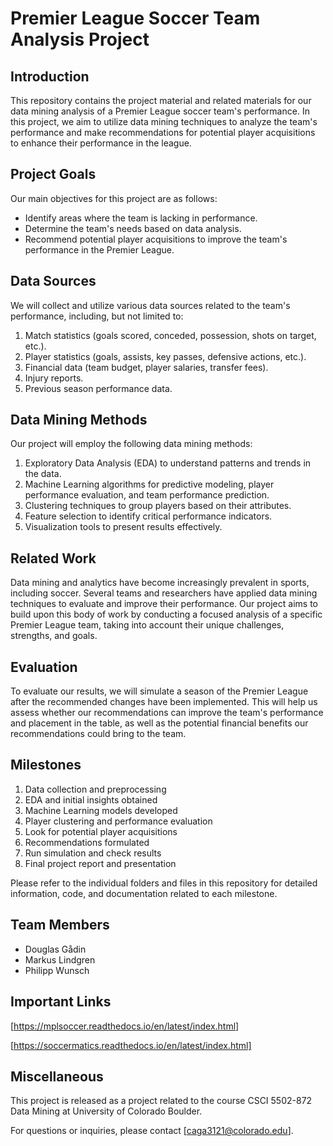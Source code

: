 # Premier League Soccer Team Analysis Project

## Introduction
This repository contains the project material and related materials for our data mining analysis of a Premier League soccer team's performance. In this project, we aim to utilize data mining techniques to analyze the team's performance and make recommendations for potential player acquisitions to enhance their performance in the league.

## Project Goals
Our main objectives for this project are as follows:
- Identify areas where the team is lacking in performance.
- Determine the team's needs based on data analysis.
- Recommend potential player acquisitions to improve the team's performance in the Premier League.

## Data Sources
We will collect and utilize various data sources related to the team's performance, including, but not limited to:
1. Match statistics (goals scored, conceded, possession, shots on target, etc.).
2. Player statistics (goals, assists, key passes, defensive actions, etc.).
3. Financial data (team budget, player salaries, transfer fees).
4. Injury reports.
5. Previous season performance data.

## Data Mining Methods
Our project will employ the following data mining methods:
1. Exploratory Data Analysis (EDA) to understand patterns and trends in the data.
2. Machine Learning algorithms for predictive modeling, player performance evaluation, and team performance prediction.
3. Clustering techniques to group players based on their attributes.
4. Feature selection to identify critical performance indicators.
5. Visualization tools to present results effectively.

## Related Work
Data mining and analytics have become increasingly prevalent in sports, including soccer. Several teams and researchers have applied data mining techniques to evaluate and improve their performance. Our project aims to build upon this body of work by conducting a focused analysis of a specific Premier League team, taking into account their unique challenges, strengths, and goals.

## Evaluation
To evaluate our results, we will simulate a season of the Premier League after the recommended changes have been implemented. This will help us assess whether our recommendations can improve the team's performance and placement in the table, as well as the potential financial benefits our recommendations could bring to the team.

## Milestones
1. Data collection and preprocessing
2. EDA and initial insights obtained
3. Machine Learning models developed
4. Player clustering and performance evaluation
5. Look for potential player acquisitions
6. Recommendations formulated
7. Run simulation and check results
8. Final project report and presentation

Please refer to the individual folders and files in this repository for detailed information, code, and documentation related to each milestone.

## Team Members
- Douglas Gådin
- Markus Lindgren
- Philipp Wunsch

## Important Links
[https://mplsoccer.readthedocs.io/en/latest/index.html]

[https://soccermatics.readthedocs.io/en/latest/index.html]

## Miscellaneous
This project is released as a project related to the course CSCI 5502-872 Data Mining at University of Colorado Boulder. 

For questions or inquiries, please contact [caga3121@colorado.edu].
